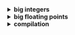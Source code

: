 <details><!-- big integers : start -->

<summary><b>big integers</b></summary>

-----

- ### Initializing ```bint``` numbers

    - Initializing from an integral type.
        ```c++
        apa::bint num1 = 255, num2 = -128;
        // base 10 equivalent = 255 and -128
        ```
        Make sure that the integral type value you assign to a ```bint``` will not exceed it's base size. If you compile ```apa``` with a number base of 2<sup>16</sup> the maximum value you can assign using an integral type is **```65535```**, for base of 2<sup>32</sup> it is **```4294967295```**, and for base 2<sup>64</sup> this will be **```18446744073709551615```**.

    - Initializing from a base2 (binary) number represented by a string.
        ```c++
        apa::bint num1( "11001001110100111110100010101",apa::BIN);
        apa::bint num2("-11001001110100111110100010101",apa::BIN);
        // base 10 equivalent = 423263509 and -423263509
        ```
    - Initializing from a base8 (octal) number represented by a string.
        ```c++
        apa::bint num1( "122333444455555666666777777700000000",apa::OCT);
        apa::bint num2("-122333444455555666666777777700000000",apa::OCT);
        // base 10 equivalent
        // num1 =  52245490915446306574707453853696
        // num2 = -52245490915446306574707453853696
        ```
    - Initializing from a base10 (decimal) number represented by a string.
        ```c++
        apa::bint num1( "1192098127666217730001983712379812737234",apa::DEC);
        apa::bint num2("-1192098127666217730001983712379812737234",apa::DEC);
        // base10 equivalent
        // num1 =  1192098127666217730001983712379812737234
        // num2 = -1192098127666217730001983712379812737234
        ```

    - Initializing from a base16 (hex) number represented by a string.
        ```c++
        apa::bint num1( "deed0feed0dead0beef0fac0bae",apa::HEX);
        apa::bint num2("-deed0feed0dead0beef0fac0bae",apa::HEX);
        // base10 equivalent
        // num1 =  282592308594525234095480996891566
        // num2 = -282592308594525234095480996891566
        ```

    - initializing with specific limb values
        ```c++
        apa::bint positive_num({ 0xfeed, 0xdead, 0xbeef },apa::POSITIVE);
        apa::bint negative_num({ 0xfeed, 0xdead, 0xbeef },apa::NEGATIVE);
        ```
        The values ```0xfeed```, ```0xdead``` and ```0xbeef``` values will be assigned to each limbs of the ```bint``` instance.

        Each element in the initializer list can only hold a max value of the base size (depending on the base size you choose during compilation).
        - base2<sup>16</sup> max value = ```0xffff```
        - base2<sup>32</sup> max value = ```0xffffffff```
        - base2<sup>64</sup> max value = ```0xffffffffffffffff```

-----

- ### Supported Operators of ```apa::bint```
    - Negation Operator ; ```-```.
    - Arithmetic Operators ; ```+```, ```-```, ```*```, ```/```, ```%```, ```+=```, ```-=```, ```*=```, ```/=```, ```%=```.
    - Increment/Decrement Operators; ```++```, ```--``` (Post-Fix and Pre-Fix).
    - Relational Operators ; ```<```, ```>```, ```==```, ```<=```, ```>=```, ```!=```.
    - Logical Operators ; ```!```, ```&&```, ```||```.
    - Bitwise Logical Operators ; ```~```, ```|```, ```&```, ```^```, ```|=```, ```&=```, ```^=```.
    - Bitwise Shifts ; ```<<```, ```>>```, ```<<=```, ```>>=``` (only takes argument of ```size_t```).
    - Standard I/O (console cin and cout) ; ```<<```, ```>>``` (only accepts and output hex format).

- ### Other Methods.
    - ```apa::swap(bint&,bint&)``` - **[apa namespace function]** swap values of two ```bint``` class.
    - ```.printHex()``` - **[bint public method]** prints the value of ```bint``` in hex format.
    - ```.to_base10_string()``` - **[bint public method]** returns a string that represents the value of ```bint``` in base 10 (decimal).
    - ```.to_base16_string()``` - **[bint public method]** returns a string that represents the value of ```bint``` in base 16 (hex).
    - ```.capacity_size()``` - **[bint public method]** returns the total allocated number of limbs of a ```bint``` variable;
    - ```.limb_size()``` - **[bint public method]** returns the number of limbs currently used by a ```bint``` variable;
    - ```.byte_size()``` - **[bint public method]** returns the total number of bytes;
    - ```.bit_size()``` - **[bint public method]** returns the total number of bits;
    - ```*limb_view()``` - **[bint public method]** returns a ```const *limb_t``` pointer array;
    - ```*byte_view()``` - **[bint public method]** returns a ```const *uint8_t``` pointer array;

</details><!-- big integers : end -->








<details><!-- big floating point : start -->

<summary><b>big floating points</b></summary>

- **bfloat - big floating point numbers**

    - ***Not Yet Available in version 4.***
    
    - **Visit branch [version3.9](https://github.com/mrdcvlsc/APA/tree/version_3.9) for the latest previous working version of `bfloat`.**


</details><!-- big floating point : end -->









<details><!-- compilation : start -->
<summary><b>compilation</b></summary>

- ### Compiling with header only.
    - If you don't want to build the library using ```makefiles``` you can directly include the core header instead.
        ```c++
        #include "core.hpp"
        ```

    > **Note**
    > - You can choose a base during compilation with the following flags, this is optional.
    >    - ```-D_FORCE_BASE2_16``` = number base 2<sup>16</sup> (slowest)
    >    - ```-D_FORCE_BASE2_32``` = number base 2<sup>32</sup>
    >    - ```-D_FORCE_BASE2_64``` = number base 2<sup>64</sup> (fastest) might not be supported to some x86 or 32-bit computers.
        
    >    example: 
    >    ```bash
    >    g++ main.cpp -o main.exe -D_FORCE_BASE2_32 -O2
    >    ```
    >
    
    By default if a ```-D_FORCE_BASE2_XX``` flag is not specified, the code will auto decide the best available value for you.
    
- ### Compiling with the static library.
    - To build the library run the following command
        ```bash
        make -f static
        ```
    - To install it in your system use the command below. the default path for linux installation is ```/usr/local/```, you can change this by specifiying a path using the ```INSTALL_PREFIX="INSTALLATION_PATH"```.
        ```bash
        sudo make -f static install
        ```

    - If you are compiling the static library with **mingw** on windows, you need to specify where the **mingw** folder is located in the ```INSTALL_PREFIX``` during the install command. eg.
        ```bash
        make -f static install INSTALL_PREFIX=C:/User/Downloads/mingw
        ```

        If you are using **mingw64** you might want to replace ```make``` with ```mingw32-make``` in the command.

    - To uninstall library in your system just do a
        ```bash
        sudo make -f static uninstall
        ```

        For windows uninstallation you also need to specify the path of **mingw** using ```INSTALL_PREFIX``` like how you installed it but with the uninstall command.

    - If you installed the library after building it then you can just use it right away by including the headers.
        ```c++
        // main.cpp
        #include <iostream>
        #include <ubint.hpp>
        #include <bint.hpp>
        int main() {
            apa::ubint num1("8800918289723498",apa::DEC);
            apa::bint  num2("-8800918289723498",apa::DEC);
            // ...
        }
        ```
        Then compile it with:
        ```
        g++ main.cpp -o main.exe -lapa -O2
        ```
    - If you did not installed it you need to link the **build/include** and **build/lib** folder during compilation.
        ```
        g++ main.cpp -o main.exe -I"PATH/APA/build/include" -L"PATH/APA/build/lib" -lapa -O2
        ```

    > **Warning**
    > You cannot use a specific base using the flag ```-D_FORCE_BASE2_XX``` when compiling your own program that uses the static library.
    > this is because the static library will auto decide the best available base value during it's compilation.
    > so if you define a specific base using the ```D_FORCE_BASE2_XX``` flag, a mismatch might occur throwing an undefined referencce or other errors.
</details><!-- compilation : end -->


